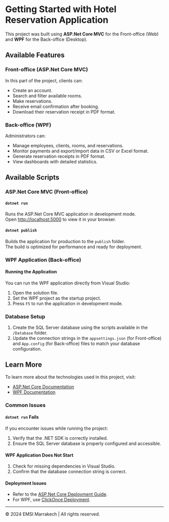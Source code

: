 # Getting Started with Hotel Reservation Application

This project was built using **ASP.Net Core MVC** for the Front-office (Web) and **WPF** for the Back-office (Desktop).

## Available Features

### Front-office (ASP.Net Core MVC)
In this part of the project, clients can:
- Create an account.
- Search and filter available rooms.
- Make reservations.
- Receive email confirmation after booking.
- Download their reservation receipt in PDF format.

### Back-office (WPF)
Administrators can:
- Manage employees, clients, rooms, and reservations.
- Monitor payments and export/import data in CSV or Excel format.
- Generate reservation receipts in PDF format.
- View dashboards with detailed statistics.

## Available Scripts

### ASP.Net Core MVC (Front-office)
#### `dotnet run`
Runs the ASP.Net Core MVC application in development mode.  
Open [http://localhost:5000](http://localhost:5000) to view it in your browser.

#### `dotnet publish`
Builds the application for production to the `publish` folder.  
The build is optimized for performance and ready for deployment.  

### WPF Application (Back-office)
#### Running the Application
You can run the WPF application directly from Visual Studio:
1. Open the solution file.
2. Set the WPF project as the startup project.
3. Press `F5` to run the application in development mode.

### Database Setup
1. Create the SQL Server database using the scripts available in the `/Database` folder.  
2. Update the connection strings in the `appsettings.json` (for Front-office) and `App.config` (for Back-office) files to match your database configuration.

## Learn More

To learn more about the technologies used in this project, visit:
- [ASP.Net Core Documentation](https://learn.microsoft.com/en-us/aspnet/core/)
- [WPF Documentation](https://learn.microsoft.com/en-us/dotnet/desktop/wpf/)

### Common Issues
#### `dotnet run` Fails
If you encounter issues while running the project:
1. Verify that the .NET SDK is correctly installed.
2. Ensure the SQL Server database is properly configured and accessible.

#### WPF Application Does Not Start
1. Check for missing dependencies in Visual Studio.
2. Confirm that the database connection string is correct.

#### Deployment Issues
- Refer to the [ASP.Net Core Deployment Guide](https://learn.microsoft.com/en-us/aspnet/core/host-and-deploy/).
- For WPF, use [ClickOnce Deployment](https://learn.microsoft.com/en-us/dotnet/desktop/wpf/app-development/deploying-a-wpf-application-clickonce).

---

© 2024 EMSI Marrakech | All rights reserved.
